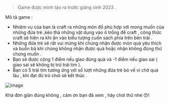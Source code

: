 > Game được mình tạo ra trước giáng sinh 2023 .

Mô tả game :
- Nhiệm vụ của bạn là craft ra những món đồ phù hợp với mong muốn của những đứa trẻ ,kéo thả những vật dụng vào ô trống để craft , công thức craft sẽ hiện ra khi ấn vào biểu tượng cuốn sách phía trên bên trái .
- Những đứa trẻ sẽ rất vui mừng khi chúng nhận được món quà yêu thích và buồn bã khi chúng không nhận được quà hoặc nhận không đúng thứ chúng muốn .
- Bạn sẽ được cộng 1 điểm nếu giao đúng quà và -1 điểm nếu giao sai ( giao sai sẽ không bị trừ trái tim ).
- Bạn có 5 trái tim tương ứng với số lượt những đứa trẻ bỏ về vì chờ quá lâu , khi đạt đủ trò chơi sẽ kết thúc .
  
![image](https://github.com/datthanhdoan/Conquer-Christmas-Day/assets/90030004/664b6efc-ae83-4c4d-a9b8-a89c13f1a538)

Khá đơn giản đúng không , cảm ơn bạn đã xem , hãy chơi thử nhé 😙!
